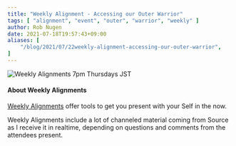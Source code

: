 ```yaml
---
title: "Weekly Alignment - Accessing our Outer Warrior"
tags: [ "alignment", "event", "outer", "warrior", "weekly" ]
author: Rob Nugen
date: 2021-07-18T19:57:43+09:00
aliases: [
    "/blog/2021/07/22weekly-alignment-accessing-our-outer-warrior",
]
---
```


<img
src="https://b.robnugen.com/blog/2021/conquest_outer_warrior.jpg"
alt="Weekly Alignments 7pm Thursdays JST"
class="title" />





#### About Weekly Alignments

[Weekly Alignments](/weekly-alignments/) offer tools to get you present with your Self in the now.

Weekly Alignments include a lot of channeled material coming from
Source as I receive it in realtime, depending on questions and
comments from the attendees present.
